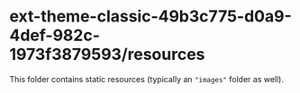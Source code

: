 # ext-theme-classic-49b3c775-d0a9-4def-982c-1973f3879593/resources

This folder contains static resources (typically an `"images"` folder as well).
